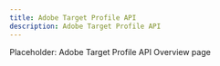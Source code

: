 ```yaml
---
title: Adobe Target Profile API
description: Adobe Target Profile API
--- 
```


Placeholder: Adobe Target Profile API Overview page